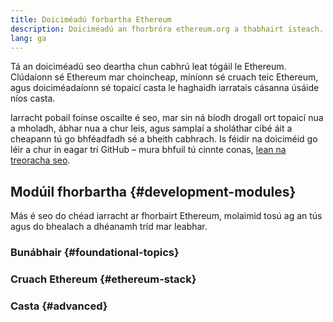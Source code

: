 ```yaml
---
title: Doiciméadú forbartha Ethereum
description: Doiciméadú an fhorbróra ethereum.org a thabhairt isteach.
lang: ga
---
```


Tá an doiciméadú seo deartha chun cabhrú leat tógáil le Ethereum. Clúdaíonn sé Ethereum mar choincheap, míníonn sé cruach teic Ethereum, agus doiciméadaíonn sé topaicí casta le haghaidh iarratais cásanna úsáide níos casta.

Iarracht pobail foinse oscailte é seo, mar sin ná bíodh drogall ort topaicí nua a mholadh, ábhar nua a chur leis, agus samplaí a sholáthar cibé áit a cheapann tú go bhféadfadh sé a bheith cabhrach. Is féidir na doiciméid go léir a chur in eagar trí GitHub – mura bhfuil tú cinnte conas, [lean na treoracha seo](https://github.com/ethereum/ethereum-org-website/blob/dev/docs/editing-markdown.md).

## Modúil fhorbartha {#development-modules}

Más é seo do chéad iarracht ar fhorbairt Ethereum, molaimid tosú ag an tús agus do bhealach a dhéanamh tríd mar leabhar.

### Bunábhair {#foundational-topics}

<DeveloperDocsLinks headerId="foundational-topics" />

### Cruach Ethereum {#ethereum-stack}

<DeveloperDocsLinks headerId="ethereum-stack" />

### Casta {#advanced}

<DeveloperDocsLinks headerId="advanced" />
